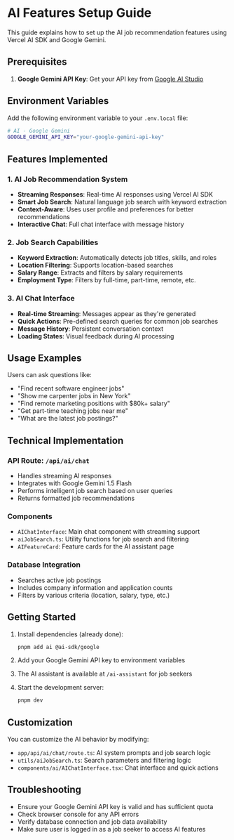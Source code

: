 # AI Features Setup Guide

This guide explains how to set up the AI job recommendation features using Vercel AI SDK and Google Gemini.

## Prerequisites

1. **Google Gemini API Key**: Get your API key from [Google AI Studio](https://makersuite.google.com/app/apikey)

## Environment Variables

Add the following environment variable to your `.env.local` file:

```bash
# AI - Google Gemini
GOOGLE_GEMINI_API_KEY="your-google-gemini-api-key"
```

## Features Implemented

### 1. AI Job Recommendation System

- **Streaming Responses**: Real-time AI responses using Vercel AI SDK
- **Smart Job Search**: Natural language job search with keyword extraction
- **Context-Aware**: Uses user profile and preferences for better recommendations
- **Interactive Chat**: Full chat interface with message history

### 2. Job Search Capabilities

- **Keyword Extraction**: Automatically detects job titles, skills, and roles
- **Location Filtering**: Supports location-based searches
- **Salary Range**: Extracts and filters by salary requirements
- **Employment Type**: Filters by full-time, part-time, remote, etc.

### 3. AI Chat Interface

- **Real-time Streaming**: Messages appear as they're generated
- **Quick Actions**: Pre-defined search queries for common job searches
- **Message History**: Persistent conversation context
- **Loading States**: Visual feedback during AI processing

## Usage Examples

Users can ask questions like:

- "Find recent software engineer jobs"
- "Show me carpenter jobs in New York"
- "Find remote marketing positions with $80k+ salary"
- "Get part-time teaching jobs near me"
- "What are the latest job postings?"

## Technical Implementation

### API Route: `/api/ai/chat`

- Handles streaming AI responses
- Integrates with Google Gemini 1.5 Flash
- Performs intelligent job search based on user queries
- Returns formatted job recommendations

### Components

- `AIChatInterface`: Main chat component with streaming support
- `aiJobSearch.ts`: Utility functions for job search and filtering
- `AIFeatureCard`: Feature cards for the AI assistant page

### Database Integration

- Searches active job postings
- Includes company information and application counts
- Filters by various criteria (location, salary, type, etc.)

## Getting Started

1. Install dependencies (already done):

   ```bash
   pnpm add ai @ai-sdk/google
   ```

2. Add your Google Gemini API key to environment variables

3. The AI assistant is available at `/ai-assistant` for job seekers

4. Start the development server:
   ```bash
   pnpm dev
   ```

## Customization

You can customize the AI behavior by modifying:

- `app/api/ai/chat/route.ts`: AI system prompts and job search logic
- `utils/aiJobSearch.ts`: Search parameters and filtering logic
- `components/ai/AIChatInterface.tsx`: Chat interface and quick actions

## Troubleshooting

- Ensure your Google Gemini API key is valid and has sufficient quota
- Check browser console for any API errors
- Verify database connection and job data availability
- Make sure user is logged in as a job seeker to access AI features

